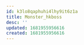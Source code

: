 ```yaml
---
id: k3lo8qaphuhi4lhy9it6z1a
title: Monster_hkboss
desc: ''
updated: 1681955956616
created: 1681955956616
---
```

